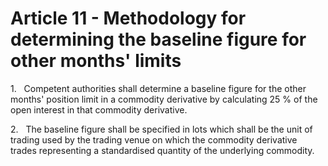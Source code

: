 # Article 11 - Methodology for determining the baseline figure for other months' limits


1.   Competent authorities shall determine a baseline figure for the other months' position limit in a commodity derivative by calculating 25 % of the open interest in that commodity derivative.

2.   The baseline figure shall be specified in lots which shall be the unit of trading used by the trading venue on which the commodity derivative trades representing a standardised quantity of the underlying commodity.
